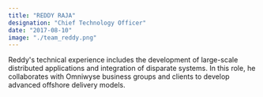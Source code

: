 ```yaml
---
title: "REDDY RAJA"
designation: "Chief Technology Officer"
date: "2017-08-10"
image: "./team_reddy.png"
---
```



Reddy's technical experience includes the development of large-scale distributed applications and integration of disparate systems. In this role, he collaborates with Omniwyse business groups and clients to develop advanced offshore delivery models.